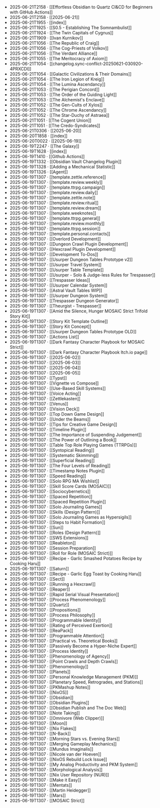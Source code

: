 - 2025-06-21T2158 · [[Effortless Obsidian to Quartz CI&CD for Beginners with GitHub Actions]]
- 2025-06-21T2158 · [[2025-06-21]]
- 2025-06-21T1955 · [[index]]
- 2025-06-21T1925 · [[S0.5 - Establishing The Somnambulist]]
- 2025-06-21T1924 · [[The Twin Capitals of Cygnus]]
- 2025-06-21T1909 · [[Ivan Kurnikov]]
- 2025-06-21T1056 · [[The Republic of Craig]]
- 2025-06-21T1056 · [[The Cog-Priests of Volkov]]
- 2025-06-21T1056 · [[The Verdant Alliance]]
- 2025-06-21T1055 · [[The Meritocracy of Axiom]]
- 2025-06-21T1054 · [[changelog.sync-conflict-20250621-030920-4PRXCDI]]
- 2025-06-21T1054 · [[Galactic Civilizations & Their Domains]]
- 2025-06-21T1054 · [[The Iron Legion of Kreig]]
- 2025-06-21T1054 · [[The Lumina Ascendancy]]
- 2025-06-21T1053 · [[The Perigian Concord]]
- 2025-06-21T1053 · [[The Order of the Guiding Light]]
- 2025-06-21T1053 · [[The Alchemist's Enclave]]
- 2025-06-21T1052 · [[The Gen-Cults of Xylos]]
- 2025-06-21T1052 · [[The Chrome Ascendancy]]
- 2025-06-21T1052 · [[The Star-Duchy of Astraea]]
- 2025-06-21T1051 · [[The Cogent Union]]
- 2025-06-21T1051 · [[The Credo-Syndicates]]
- 2025-06-21T0306 · [[2025-06-20]]
- 2025-06-20T1858 · [[index]]
- 2025-06-20T0022 · [[2025-06-19]]
- 2025-06-19T2247 · [[The Galaxy]]
- 2025-06-19T1628 · [[index]]
- 2025-06-19T1410 · [[Github Actions]]
- 2025-06-19T1332 · [[Obsidian Vault Changelog Plugin]]
- 2025-06-19T1328 · [[Adding a Mechanical Statistic]]
- 2025-06-19T1326 · [[Agent]]
- 2025-06-19T1307 · [[template.zettle.reference]]
- 2025-06-19T1307 · [[template.review.weekly]]
- 2025-06-19T1307 · [[template.ttrpg.campaign]]
- 2025-06-19T1307 · [[template.review.daily]]
- 2025-06-19T1307 · [[template.zettle.note]]
- 2025-06-19T1307 · [[template.review.ritual]]
- 2025-06-19T1307 · [[template.review.dream]]
- 2025-06-19T1307 · [[template.weeknotes]]
- 2025-06-19T1307 · [[template.ttrpg.general]]
- 2025-06-19T1307 · [[template.review.monthly]]
- 2025-06-19T1307 · [[template.ttrpg.session]]
- 2025-06-19T1307 · [[template.personal.contacts]]
- 2025-06-19T1307 · [[Overlord Development]]
- 2025-06-19T1307 · [[Dungeon Crawl Plugin Development]]
- 2025-06-19T1307 · [[Hexcrawl Plugin Development]]
- 2025-06-19T1307 · [[Development To-Dos]]
- 2025-06-19T1307 · [[Usurper Dungeon Tables Prototype v2]]
- 2025-06-19T1307 · [[Usurper Travel System]]
- 2025-06-19T1307 · [[Usurper Table Template]]
- 2025-06-19T1307 · [[Usurper - Solo & Judge-less Rules for Trespasser]]
- 2025-06-19T1307 · [[Trespasser Ideas]]
- 2025-06-19T1307 · [[Usurper Calendar System]]
- 2025-06-19T1307 · [[Astral Vault Tables WIP]]
- 2025-06-19T1307 · [[Usurper Dungeon System]]
- 2025-06-19T1307 · [[Trespasser Dungeon Generator]]
- 2025-06-19T1307 · [[Theurgist - Trespasser]]
- 2025-06-19T1307 · [[Amid the Silence, Hunger MOSAIC Strict Trifold Story Kit]]
- 2025-06-19T1307 · [[Story Kit Template Outline]]
- 2025-06-19T1307 · [[Story Kit Concept]]
- 2025-06-19T1307 · [[Usurper Dungeon Tables Prototype OLD]]
- 2025-06-19T1307 · [[Actions List]]
- 2025-06-19T1307 · [[Dark Fantasy Character Playbook for MOSAIC Strict]]
- 2025-06-19T1307 · [[Dark Fantasy Character Playbook Itch.io page]]
- 2025-06-19T1307 · [[2025-06-02]]
- 2025-06-19T1307 · [[2025-06-03]]
- 2025-06-19T1307 · [[2025-06-04]]
- 2025-06-19T1307 · [[2025-06-05]]
- 2025-06-19T1307 · [[Typst]]
- 2025-06-19T1307 · [[Vignette vs Compose]]
- 2025-06-19T1307 · [[Use-Based Skill Systems]]
- 2025-06-19T1307 · [[Voice Acting]]
- 2025-06-19T1307 · [[Zettlekasten]]
- 2025-06-19T1307 · [[Venus]]
- 2025-06-19T1307 · [[Vision Deck]]
- 2025-06-19T1307 · [[Top Down Game Design]]
- 2025-06-19T1307 · [[Under the Beams]]
- 2025-06-19T1307 · [[Tips for Creative Game Design]]
- 2025-06-19T1307 · [[Timeline Plugin]]
- 2025-06-19T1307 · [[The Importance of Suspending Judgement]]
- 2025-06-19T1307 · [[The Power of Outlining a Book]]
- 2025-06-19T1307 · [[Table Top Role Playing Games (TTRPGs)]]
- 2025-06-19T1307 · [[Syntopical Reading]]
- 2025-06-19T1307 · [[Systematic Skimming]]
- 2025-06-19T1307 · [[Superficial Reading]]
- 2025-06-19T1307 · [[The Four Levels of Reading]]
- 2025-06-19T1307 · [[Timestamp Notes Plugin]]
- 2025-06-19T1307 · [[Speed Reading]]
- 2025-06-19T1307 · [[Solo RPG MA Wishlist]]
- 2025-06-19T1307 · [[Skill Score Cards (MOSAIC)]]
- 2025-06-19T1307 · [[Sociocybernetics]]
- 2025-06-19T1307 · [[Spaced Repetition]]
- 2025-06-19T1307 · [[Spaced Repetition Plugin]]
- 2025-06-19T1307 · [[Solo Journaling Games]]
- 2025-06-19T1307 · [[Skills (Design Pattern)]]
- 2025-06-19T1307 · [[Solo Journaling Games as Hypersigils]]
- 2025-06-19T1307 · [[Steps to Habit Formation]]
- 2025-06-19T1307 · [[Sun]]
- 2025-06-19T1307 · [[Roles (Design Pattern)]]
- 2025-06-19T1307 · [[SWS Extensions]]
- 2025-06-19T1307 · [[Reableton]]
- 2025-06-19T1307 · [[Session Preparation]]
- 2025-06-19T1307 · [[Roll for Role (MOSAIC Strict)]]
- 2025-06-19T1307 · [[Recipe - Garlic Smashed Potatoes Recipe by Cooking Haru]]
- 2025-06-19T1307 · [[Saturn]]
- 2025-06-19T1307 · [[Recipe - Garlic Egg Toast by Cooking Haru]]
- 2025-06-19T1307 · [[Sect]]
- 2025-06-19T1307 · [[Running a Hexcrawl]]
- 2025-06-19T1307 · [[Reaper]]
- 2025-06-19T1307 · [[Rapid Serial Visual Presentation]]
- 2025-06-19T1307 · [[Process Phenomenology]]
- 2025-06-19T1307 · [[Quartz]]
- 2025-06-19T1307 · [[Propositions]]
- 2025-06-19T1307 · [[Process Philosophy]]
- 2025-06-19T1307 · [[Programmable Identity]]
- 2025-06-19T1307 · [[Rating of Perceived Exertion]]
- 2025-06-19T1307 · [[ReaPack]]
- 2025-06-19T1307 · [[Programmable Attention]]
- 2025-06-19T1307 · [[Practical vs. Theoretical Books]]
- 2025-06-19T1307 · [[Passively Become a Hyper-Niche Expert]]
- 2025-06-19T1307 · [[Process Identity]]
- 2025-06-19T1307 · [[Phenomenology of Agency]]
- 2025-06-19T1307 · [[Point Crawls and Depth Crawls]]
- 2025-06-19T1307 · [[Phenomenology]]
- 2025-06-19T1307 · [[Planets]]
- 2025-06-19T1307 · [[Personal Knowledge Management (PKM)]]
- 2025-06-19T1307 · [[Planetary Speed, Retrogrades, and Stations]]
- 2025-06-19T1307 · [[PKMashup Notes]]
- 2025-06-19T1307 · [[NixOS]]
- 2025-06-19T1307 · [[Obsidian]]
- 2025-06-19T1307 · [[Obsidian Plugins]]
- 2025-06-19T1307 · [[Obsidian Publish and The Doc Web]]
- 2025-06-19T1307 · [[Note Taking]]
- 2025-06-19T1307 · [[Omnivore (Web Clipper)]]
- 2025-06-19T1307 · [[Moon]]
- 2025-06-19T1307 · [[Nix Flakes]]
- 2025-06-19T1307 · [[N-Back]]
- 2025-06-19T1307 · [[Morning Stars vs. Evening Stars]]
- 2025-06-19T1307 · [[Merging Gameplay Mechanics]]
- 2025-06-19T1307 · [[Mundus Imaginalis]]
- 2025-06-19T1307 · [[Nicole van der Hoeven]]
- 2025-06-19T1307 · [[NixOS Rebuild Lock Issue]]
- 2025-06-19T1307 · [[My Analog Productivity and PKM System]]
- 2025-06-19T1307 · [[Morphological Analysis]]
- 2025-06-19T1307 · [[Nix User Repository (NUR)]]
- 2025-06-19T1307 · [[Make it Easy]]
- 2025-06-19T1307 · [[Mentats]]
- 2025-06-19T1307 · [[Martin Heidegger]]
- 2025-06-19T1307 · [[Mars]]
- 2025-06-19T1307 · [[MOSAIC Strict]]

